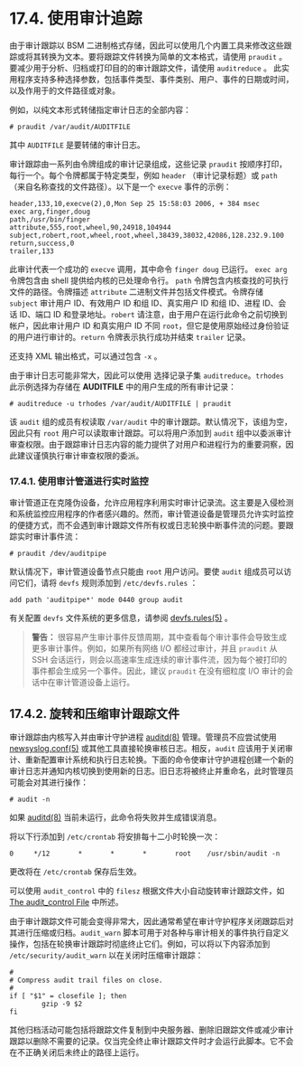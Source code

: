 # 17.4. 使用审计追踪

由于审计跟踪以 BSM 二进制格式存储，因此可以使用几个内置工具来修改这些跟踪或将其转换为文本。要将跟踪文件转换为简单的文本格式，请使用 `praudit` 。 要减少用于分析、归档或打印目的的审计跟踪文件，请使用 `auditreduce` 。 此实用程序支持多种选择参数，包括事件类型、事件类别、用户、事件的日期或时间，以及作用于的文件路径或对象。

例如，以纯文本形式转储指定审计日志的全部内容：

````
# praudit /var/audit/AUDITFILE
````

其中 `AUDITFILE` 是要转储的审计日志。

审计跟踪由一系列由令牌组成的审计记录组成，这些记录 `praudit` 按顺序打印，每行一个。每个令牌都属于特定类型，例如 `header` （审计记录标题）或 `path` （来自名称查找的文件路径）。以下是一个 `execve` 事件的示例：

````
header,133,10,execve(2),0,Mon Sep 25 15:58:03 2006, + 384 msec
exec arg,finger,doug
path,/usr/bin/finger
attribute,555,root,wheel,90,24918,104944
subject,robert,root,wheel,root,wheel,38439,38032,42086,128.232.9.100
return,success,0
trailer,133
````

此审计代表一个成功的 `execve` 调用，其中命令 `finger doug` 已运行。 `exec arg` 令牌包含由 shell 提供给内核的已处理命令行。 `path` 令牌包含内核查找的可执行文件的路径。令牌描述 `attribute` 二进制文件并包括文件模式。令牌存储 `subject` 审计用户 ID、有效用户 ID 和组 ID、真实用户 ID 和组 ID、进程 ID、会话 ID、端口 ID 和登录地址。`robert` 请注意，由于用户在运行此命令之前切换到帐户，因此审计用户 ID 和真实用户 ID 不同 `root`，但它是使用原始经过身份验证的用户进行审计的。`return` 令牌表示执行成功并结束 `trailer` 记录。

还支持 XML 输出格式，可以通过包含 `-x` 。

由于审计日志可能非常大，因此可以使用 选择记录子集 `auditreduce`。`trhodes` 此示例选择为存储在 **AUDITFILE** 中的用户生成的所有审计记录：

````
# auditreduce -u trhodes /var/audit/AUDITFILE | praudit
````

该 `audit` 组的成员有权读取 `/var/audit` 中的审计跟踪。默认情况下，该组为空，因此只有 `root` 用户可以读取审计跟踪。可以将用户添加到 `audit` 组中以委派审计审查权限。由于跟踪审计日志内容的能力提供了对用户和进程行为的重要洞察，因此建议谨慎执行审计审查权限的委派。

### 17.4.1. 使用审计管道进行实时监控

审计管道正在克隆伪设备，允许应用程序利用实时审计记录流。这主要是入侵检测和系统监控应用程序的作者感兴趣的。然而，审计管道设备是管理员允许实时监控的便捷方式，而不会遇到审计跟踪文件所有权或日志轮换中断事件流的问题。要跟踪实时审计事件流：

````
# praudit /dev/auditpipe
````

默认情况下，审计管道设备节点只能由 `root` 用户访问。要使 `audit` 组成员可以访问它们，请将 `devfs` 规则添加到 `/etc/devfs.rules` ：

````
add path 'auditpipe*' mode 0440 group audit
````

有关配置 `devfs` 文件系统的更多信息，请参阅 [devfs.rules(5)](https://www.freebsd.org/cgi/man.cgi?query=devfs.rules&sektion=5&format=html) 。

> **警告：**
>很容易产生审计事件反馈周期，其中查看每个审计事件会导致生成更多审计事件。例如，如果所有网络 I/O 都经过审计，并且 `praudit` 从 SSH 会话运行，则会以高速率生成连续的审计事件流，因为每个被打印的事件都会生成另一个事件。因此，建议 `praudit` 在没有细粒度 I/O 审计的会话中在审计管道设备上运行。

## 17.4.2. 旋转和压缩审计跟踪文件

审计跟踪由内核写入并由审计守护进程 [auditd(8)](https://www.freebsd.org/cgi/man.cgi?query=auditd&sektion=8&format=html) 管理。管理员不应尝试使用 [newsyslog.conf(5)](https://www.freebsd.org/cgi/man.cgi?query=newsyslog.conf&sektion=5&format=html) 或其他工具直接轮换审核日志。相反，`audit` 应该用于关闭审计、重新配置审计系统和执行日志轮换。下面的命令使审计守护进程创建一个新的审计日志并通知内核切换到使用新的日志。旧日志将被终止并重命名，此时管理员可能会对其进行操作：

````
# audit -n
````

如果 [auditd(8)](https://www.freebsd.org/cgi/man.cgi?query=auditd&sektion=8&format=html) 当前未运行，此命令将失败并生成错误消息。

将以下行添加到 `/etc/crontab` 将安排每十二小时轮换一次：

````
0     */12       *       *       *       root    /usr/sbin/audit -n
````

更改将在 `/etc/crontab` 保存后生效。

可以使用 `audit_control` 中的 `filesz` 根据文件大小自动旋转审计跟踪文件，如 [The audit_control File](https://docs.freebsd.org/en/books/handbook/audit/#audit-auditcontrol) 中所述。

由于审计跟踪文件可能会变得非常大，因此通常希望在审计守护程序关闭跟踪后对其进行压缩或归档。`audit_warn` 脚本可用于对各种与审计相关的事件执行自定义操作，包括在轮换审计跟踪时彻底终止它们。例如，可以将以下内容添加到 `/etc/security/audit_warn` 以在关闭时压缩审计跟踪：

````
#
# Compress audit trail files on close.
#
if [ "$1" = closefile ]; then
        gzip -9 $2
fi
````

其他归档活动可能包括将跟踪文件复制到中央服务器、删除旧跟踪文件或减少审计跟踪以删除不需要的记录。仅当完全终止审计跟踪文件时才会运行此脚本。它不会在不正确关闭后未终止的路径上运行。
